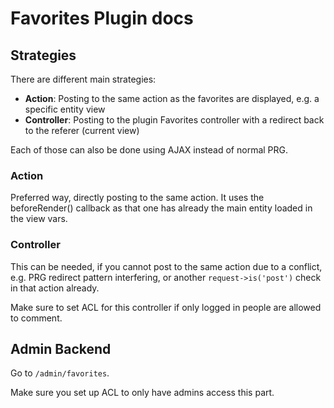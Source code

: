 # Favorites Plugin docs

## Strategies
There are different main strategies:

- **Action**: Posting to the same action as the favorites are displayed, e.g. a specific entity view
- **Controller**: Posting to the plugin Favorites controller with a redirect back to the referer (current view)

Each of those can also be done using AJAX instead of normal PRG.

### Action

Preferred way, directly posting to the same action.
It uses the beforeRender() callback as that one has already the main entity loaded in the view vars.



### Controller

This can be needed, if you cannot post to the same action due to a conflict, e.g.
PRG redirect pattern interfering, or another `request->is('post')` check in that action already.

Make sure to set ACL for this controller if only logged in people are allowed to comment.

## Admin Backend
Go to `/admin/favorites`.

Make sure you set up ACL to only have admins access this part.
